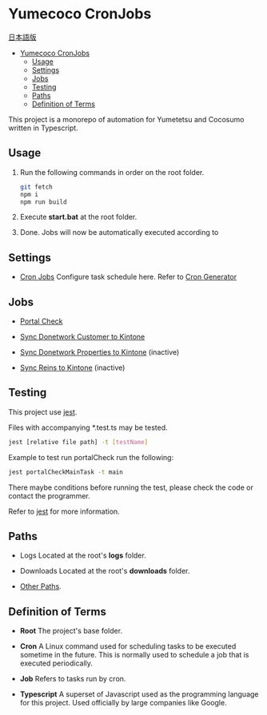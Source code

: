 # Yumecoco CronJobs

[日本語版](README.ja.md)

- [Yumecoco CronJobs](#yumecoco-cronjobs)
  - [Usage](#usage)
  - [Settings](#settings)
  - [Jobs](#jobs)
  - [Testing](#testing)
  - [Paths](#paths)
  - [Definition of Terms](#definition-of-terms)

This project is a monorepo of automation
for Yumetetsu and Cocosumo written in Typescript.

## Usage

1. Run the following commands in order on the root folder.

   ```bash
   git fetch
   npm i
   npm run build
   ```

2. Execute **start.bat** at the root folder.

3. Done. Jobs will now be automatically executed according to


## Settings

- [Cron Jobs](src/main.ts)
Configure task schedule here.
Refer to [Cron Generator](https://crontab.guru/)

## Jobs

- [Portal Check](src/tasks/syncs/portalCheck/readme.md)
- [Sync Donetwork Customer to Kintone](src/tasks/syncs/doNet/syncDoNetCust.ts)
- [Sync Donetwork Properties to Kintone](src/tasks/syncs/doNet/syncDonetProperties.ts)
  (inactive)

- [Sync Reins to Kintone](src/tasks/syncs/reins/syncProperties.ts)
(inactive)



## Testing

This project use [jest](https://jestjs.io/).

Files with accompanying *.test.ts may be tested.

```bash
jest [relative file path] -t [testName]
```

Example to test run portalCheck run the following:

```bash
jest portalCheckMainTask -t main
```

There maybe conditions before running the test,
please check the code or contact the programmer.

Refer to [jest](https://jestjs.io/) for more information.

## Paths

- Logs
   Located at the root's **logs** folder.

- Downloads
   Located at the root's **downloads** folder.

- [Other Paths](./src/utils/paths.ts).

## Definition of Terms

- **Root**
The project's base folder.

- **Cron**
A Linux command used for scheduling tasks to be executed sometime in the future.
This is normally used to schedule a job that is executed periodically.

- **Job**
Refers to tasks run by cron.

- **Typescript**
A superset of Javascript used as the programming language for this project.
Used officially by large companies like Google.
